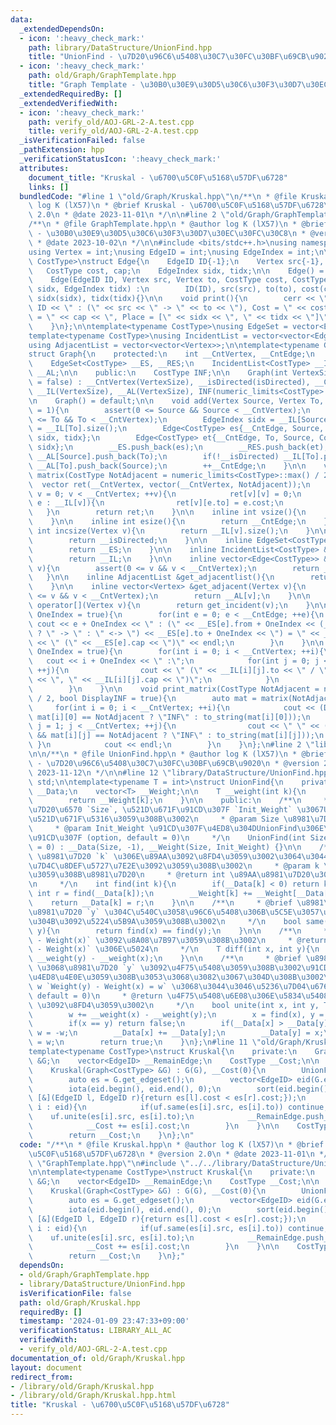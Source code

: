 ```yaml
---
data:
  _extendedDependsOn:
  - icon: ':heavy_check_mark:'
    path: library/DataStructure/UnionFind.hpp
    title: "UnionFind - \u7D20\u96C6\u5408\u30C7\u30FC\u30BF\u69CB\u9020"
  - icon: ':heavy_check_mark:'
    path: old/Graph/GraphTemplate.hpp
    title: "Graph Template - \u30B0\u30E9\u30D5\u30C6\u30F3\u30D7\u30EC\u30FC\u30C8"
  _extendedRequiredBy: []
  _extendedVerifiedWith:
  - icon: ':heavy_check_mark:'
    path: verify_old/AOJ-GRL-2-A.test.cpp
    title: verify_old/AOJ-GRL-2-A.test.cpp
  _isVerificationFailed: false
  _pathExtension: hpp
  _verificationStatusIcon: ':heavy_check_mark:'
  attributes:
    document_title: "Kruskal - \u6700\u5C0F\u5168\u57DF\u6728"
    links: []
  bundledCode: "#line 1 \"old/Graph/Kruskal.hpp\"\n/**\n * @file Kruskal.hpp\n * @author\
    \ log K (lX57)\n * @brief Kruskal - \u6700\u5C0F\u5168\u57DF\u6728\n * @version\
    \ 2.0\n * @date 2023-11-01\n */\n\n#line 2 \"old/Graph/GraphTemplate.hpp\"\n\n\
    /**\n * @file GraphTemplate.hpp\n * @author log K (lX57)\n * @brief Graph Template\
    \ - \u30B0\u30E9\u30D5\u30C6\u30F3\u30D7\u30EC\u30FC\u30C8\n * @version 2.2\n\
    \ * @date 2023-10-02\n */\n\n#include <bits/stdc++.h>\nusing namespace std;\n\n\
    using Vertex = int;\nusing EdgeID = int;\nusing EdgeIndex = int;\n\ntemplate<typename\
    \ CostType>\nstruct Edge{\n    EdgeID ID{-1};\n    Vertex src{-1}, to{-1};\n \
    \   CostType cost, cap;\n    EdgeIndex sidx, tidx;\n\n    Edge() = default;\n\
    \    Edge(EdgeID ID, Vertex src, Vertex to, CostType cost, CostType cap, EdgeIndex\
    \ sidx, EdgeIndex tidx) :\n        ID(ID), src(src), to(to), cost(cost), cap(cap),\
    \ sidx(sidx), tidx(tidx){}\n\n    void print(){\n        cerr << \"Edge \" <<\
    \ ID << \" : (\" << src << \" -> \" << to << \"), Cost = \" << cost << \", Capacity\
    \ = \" << cap << \", Place = [\" << sidx << \", \" << tidx << \"]\" << endl;\n\
    \    }\n};\n\ntemplate<typename CostType>\nusing EdgeSet = vector<Edge<CostType>>;\n\
    template<typename CostType>\nusing IncidentList = vector<vector<Edge<CostType>>>;\n\
    using AdjacentList = vector<vector<Vertex>>;\n\ntemplate<typename CostType>\n\
    struct Graph{\n    protected:\n    int __CntVertex, __CntEdge;\n    bool __isDirected;\n\
    \    EdgeSet<CostType> __ES, __RES;\n    IncidentList<CostType> __IL;\n    AdjacentList\
    \ __AL;\n\n    public:\n    CostType INF;\n\n    Graph(int VertexSize, bool isDirected\
    \ = false) : __CntVertex(VertexSize), __isDirected(isDirected), __CntEdge(0),\
    \ __IL(VertexSize), __AL(VertexSize), INF(numeric_limits<CostType>::max() / 2){}\n\
    \n    Graph() = default;\n\n    void add(Vertex Source, Vertex To, CostType Cost\
    \ = 1){\n        assert(0 <= Source && Source < __CntVertex);\n        assert(0\
    \ <= To && To < __CntVertex);\n        EdgeIndex sidx = __IL[Source].size(), tidx\
    \ = __IL[To].size();\n        Edge<CostType> es{__CntEdge, Source, To, Cost, 1,\
    \ sidx, tidx};\n        Edge<CostType> et{__CntEdge, To, Source, Cost, 1, tidx,\
    \ sidx};\n        __ES.push_back(es);\n        __RES.push_back(et);\n        __IL[Source].push_back(es),\
    \ __AL[Source].push_back(To);\n        if(!__isDirected) __IL[To].push_back(et),\
    \ __AL[To].push_back(Source);\n        ++__CntEdge;\n    }\n\n    vector<vector<CostType>>\
    \ matrix(CostType NotAdjacent = numeric_limits<CostType>::max() / 2){\n      \
    \  vector ret(__CntVertex, vector(__CntVertex, NotAdjacent));\n        for(Vertex\
    \ v = 0; v < __CntVertex; ++v){\n            ret[v][v] = 0;\n            for(auto\
    \ e : __IL[v]){\n                ret[v][e.to] = e.cost;\n            }\n     \
    \   }\n        return ret;\n    }\n\n    inline int vsize(){\n        return __CntVertex;\n\
    \    }\n\n    inline int esize(){\n        return __CntEdge;\n    }\n\n    inline\
    \ int incsize(Vertex v){\n        return __IL[v].size();\n    }\n\n    bool directed(){\n\
    \        return __isDirected;\n    }\n\n    inline EdgeSet<CostType> &get_edgeset(){\n\
    \        return __ES;\n    }\n\n    inline IncidentList<CostType> &get_incidentlist(){\n\
    \        return __IL;\n    }\n\n    inline vector<Edge<CostType>> &get_incident(Vertex\
    \ v){\n        assert(0 <= v && v < __CntVertex);\n        return __IL[v];\n \
    \   }\n\n    inline AdjacentList &get_adjacentlist(){\n        return __AL;\n\
    \    }\n\n    inline vector<Vertex> &get_adjacent(Vertex v){\n        assert(0\
    \ <= v && v < __CntVertex);\n        return __AL[v];\n    }\n\n    vector<Edge<CostType>>\
    \ operator[](Vertex v){\n        return get_incident(v);\n    }\n\n    void print_edgeset(bool\
    \ OneIndex = true){\n        for(int e = 0; e < __CntEdge; ++e){\n           \
    \ cout << e + OneIndex << \" : (\" << __ES[e].from + OneIndex << (__isDirected\
    \ ? \" -> \" : \" <-> \") << __ES[e].to + OneIndex << \") = \" << __ES[e].cost\
    \ << \" (\" << __ES[e].cap << \")\" << endl;\n        }\n    }\n\n    void print_incidentlist(bool\
    \ OneIndex = true){\n        for(int i = 0; i < __CntVertex; ++i){\n         \
    \   cout << i + OneIndex << \" :\";\n            for(int j = 0; j < __IL[i].size();\
    \ ++j){\n                cout << \" (\" << __IL[i][j].to << \" / \" << __IL[i][j].cost\
    \ << \", \" << __IL[i][j].cap << \")\";\n            }\n            cout << endl;\n\
    \        }\n    }\n\n    void print_matrix(CostType NotAdjacent = numeric_limits<CostType>::max()\
    \ / 2, bool DisplayINF = true){\n        auto mat = matrix(NotAdjacent);\n   \
    \     for(int i = 0; i < __CntVertex; ++i){\n            cout << (DisplayINF &&\
    \ mat[i][0] == NotAdjacent ? \"INF\" : to_string(mat[i][0]));\n            for(int\
    \ j = 1; j < __CntVertex; ++j){\n                cout << \" \" << (DisplayINF\
    \ && mat[i][j] == NotAdjacent ? \"INF\" : to_string(mat[i][j]));\n           \
    \ }\n            cout << endl;\n        }\n    }\n};\n#line 2 \"library/DataStructure/UnionFind.hpp\"\
    \n\n/**\n * @file UnionFind.hpp\n * @author log K (lX57)\n * @brief UnionFind\
    \ - \u7D20\u96C6\u5408\u30C7\u30FC\u30BF\u69CB\u9020\n * @version 2.0\n * @date\
    \ 2023-11-12\n */\n\n#line 12 \"library/DataStructure/UnionFind.hpp\"\nusing namespace\
    \ std;\n\ntemplate<typename T = int>\nstruct UnionFind{\n    private:\n    vector<int>\
    \ __Data;\n    vector<T> __Weight;\n\n    T __weight(int k){\n        find(k);\n\
    \        return __Weight[k];\n    }\n\n    public:\n    /**\n     * @brief \u8981\
    \u7D20\u6570 `Size`, \u521D\u671F\u91CD\u307F `Init_Weight` \u3067UnionFind\u3092\
    \u521D\u671F\u5316\u3059\u308B\u3002\n     * @param Size \u8981\u7D20\u6570\n\
    \     * @param Init_Weight \u91CD\u307F\u4ED8\u304DUnionFind\u306E\u521D\u671F\
    \u91CD\u307F (option, default = 0)\n     */\n    UnionFind(int Size, T Init_Weight\
    \ = 0) : __Data(Size, -1), __Weight(Size, Init_Weight) {}\n\n    /**\n     * @brief\
    \ \u8981\u7D20 `k` \u306E\u89AA\u3092\u8FD4\u3059\u3002\u3064\u3044\u3067\u306B\
    \u7D4C\u8DEF\u5727\u7E2E\u3092\u3059\u308B\u3002\n     * @param k \u63A2\u7D22\
    \u3059\u308B\u8981\u7D20\n     * @return int \u89AA\u8981\u7D20\u306E\u756A\u53F7\
    \n     */\n    int find(int k){\n        if(__Data[k] < 0) return k;\n       \
    \ int r = find(__Data[k]);\n        __Weight[k] += __Weight[__Data[k]];\n    \
    \    return __Data[k] = r;\n    }\n\n    /**\n     * @brief \u8981\u7D20 `x` \u3068\
    \u8981\u7D20 `y` \u304C\u540C\u3058\u96C6\u5408\u306B\u5C5E\u3057\u3066\u3044\u308B\
    \u304B\u3092\u5224\u5B9A\u3059\u308B\u3002\n     */\n    bool same(int x, int\
    \ y){\n        return find(x) == find(y);\n    }\n\n    /**\n     * @brief `Weight(y)\
    \ - Weight(x)` \u3092\u8A08\u7B97\u3059\u308B\u3002\n     * @return T `Weight(y)\
    \ - Weight(x)` \u306E\u5024\n     */\n    T diff(int x, int y){\n        return\
    \ __weight(y) - __weight(x);\n    }\n\n    /**\n     * @brief \u8981\u7D20 `x`\
    \ \u3068\u8981\u7D20 `y` \u3092\u4F75\u5408\u3059\u308B\u3002\u91CD\u307F\u3092\
    \u4ED8\u4E0E\u3059\u308B\u3053\u3068\u3082\u3067\u304D\u308B\u3002\n     * @param\
    \ w `Weight(y) - Weight(x) = w` \u3068\u3044\u3046\u5236\u7D04\u6761\u4EF6 (option,\
    \ default = 0)\n     * @return \u4F75\u5408\u6E08\u306E\u5834\u5408\u306F `false`\
    \ \u3092\u8FD4\u3059\u3002\n     */\n    bool unite(int x, int y, T w = 0){\n\
    \        w += __weight(x) - __weight(y);\n        x = find(x), y = find(y);\n\
    \        if(x == y) return false;\n        if(__Data[x] > __Data[y]) swap(x, y),\
    \ w = -w;\n        __Data[x] += __Data[y];\n        __Data[y] = x;\n        __Weight[y]\
    \ = w;\n        return true;\n    }\n};\n#line 11 \"old/Graph/Kruskal.hpp\"\n\n\
    template<typename CostType>\nstruct Kruskal{\n    private:\n    Graph<CostType>\
    \ &G;\n    vector<EdgeID> __RemainEdge;\n    CostType __Cost;\n\n    public:\n\
    \    Kruskal(Graph<CostType> &G) : G(G), __Cost(0){\n        UnionFind uf(G.vsize());\n\
    \        auto es = G.get_edgeset();\n        vector<EdgeID> eid(G.esize());\n\
    \        iota(eid.begin(), eid.end(), 0);\n        sort(eid.begin(), eid.end(),\
    \ [&](EdgeID l, EdgeID r){return es[l].cost < es[r].cost;});\n        for(EdgeID\
    \ i : eid){\n            if(uf.same(es[i].src, es[i].to)) continue;\n        \
    \    uf.unite(es[i].src, es[i].to);\n            __RemainEdge.push_back(i);\n\
    \            __Cost += es[i].cost;\n        }\n    }\n\n    CostType get(){\n\
    \        return __Cost;\n    }\n};\n"
  code: "/**\n * @file Kruskal.hpp\n * @author log K (lX57)\n * @brief Kruskal - \u6700\
    \u5C0F\u5168\u57DF\u6728\n * @version 2.0\n * @date 2023-11-01\n */\n\n#include\
    \ \"GraphTemplate.hpp\"\n#include \"../../library/DataStructure/UnionFind.hpp\"\
    \n\ntemplate<typename CostType>\nstruct Kruskal{\n    private:\n    Graph<CostType>\
    \ &G;\n    vector<EdgeID> __RemainEdge;\n    CostType __Cost;\n\n    public:\n\
    \    Kruskal(Graph<CostType> &G) : G(G), __Cost(0){\n        UnionFind uf(G.vsize());\n\
    \        auto es = G.get_edgeset();\n        vector<EdgeID> eid(G.esize());\n\
    \        iota(eid.begin(), eid.end(), 0);\n        sort(eid.begin(), eid.end(),\
    \ [&](EdgeID l, EdgeID r){return es[l].cost < es[r].cost;});\n        for(EdgeID\
    \ i : eid){\n            if(uf.same(es[i].src, es[i].to)) continue;\n        \
    \    uf.unite(es[i].src, es[i].to);\n            __RemainEdge.push_back(i);\n\
    \            __Cost += es[i].cost;\n        }\n    }\n\n    CostType get(){\n\
    \        return __Cost;\n    }\n};"
  dependsOn:
  - old/Graph/GraphTemplate.hpp
  - library/DataStructure/UnionFind.hpp
  isVerificationFile: false
  path: old/Graph/Kruskal.hpp
  requiredBy: []
  timestamp: '2024-01-09 23:47:33+09:00'
  verificationStatus: LIBRARY_ALL_AC
  verifiedWith:
  - verify_old/AOJ-GRL-2-A.test.cpp
documentation_of: old/Graph/Kruskal.hpp
layout: document
redirect_from:
- /library/old/Graph/Kruskal.hpp
- /library/old/Graph/Kruskal.hpp.html
title: "Kruskal - \u6700\u5C0F\u5168\u57DF\u6728"
---
```


